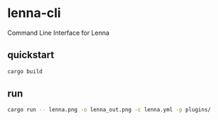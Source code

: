 # lenna-cli

Command Line Interface for Lenna

## quickstart

```bash
cargo build
```

## run

```bash
cargo run -- lenna.png -o lenna_out.png -c lenna.yml -p plugins/
```
